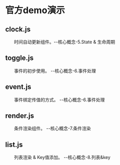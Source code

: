 # 官方demo演示

## clock.js

&emsp;&emsp;时间自动更新组件。--核心概念-5.State & 生命周期

## toggle.js

&emsp;&emsp;事件的初步使用。 --核心概念-6.事件处理

## event.js

&emsp;&emsp;事件绑定传值的方式。 --核心概念-6.事件处理

## render.js

&emsp;&emsp;条件渲染组件。 --核心概念-7.条件渲染

## list.js

&emsp;&emsp;列表渲染 & Key值添加。 --核心概念-8.列表&key
